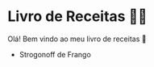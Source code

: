 # Livro de Receitas :woman_cook:

Olá! Bem vindo ao meu livro de receitas :wave:

- Strogonoff de Frango

